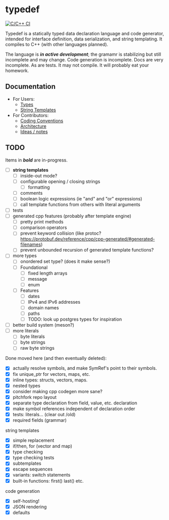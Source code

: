 # typedef

[![C/C++ CI](https://github.com/dpemmons/typedef/actions/workflows/c-cpp.yml/badge.svg)](https://github.com/dpemmons/typedef/actions/workflows/c-cpp.yml)

Typedef is a statically typed data declaration language and code generator, intended for interface definition, data serialization, and string templating. It compiles to C++ (with other languages planned).

The language is ***in active development***; the gramamr is stabilizing but still incomplete and may change. Code generation is incomplete. Docs are very incomplete. As are tests. It may not compile. It will probably eat your homework.

## Documentation

* For Users:
  * [Types](./docs/types.md)
  * [String Templates](./docs/string_templates.md)
* For Contributors:
  * [Coding Conventions](./docs/CONVENTIONS.md)
  * [Architecture](./docs/ARCHITECTURE.md)
  * [Ideas / notes](./docs/ideas.md)

## TODO

Items in ***bold*** are in-progress.

* [ ] **string templates**
  * [ ] inside-out mode?
  * [ ] configurable opening / closing strings
    * [ ] formatting
  * [ ] comments
  * [ ] boolean logic expressions (ie "and" and "or" expressions)
  * [ ] call template functions from others with literal arguments
* [ ] tests
* [ ] generated cpp features (probably after template engine)
  * [ ] pretty print methods
  * [ ] comparison operators
  * [ ] prevent keyword collision (like protoc? <https://protobuf.dev/reference/cpp/cpp-generated/#generated-filenames>)
  * [ ] prevent unbounded recursion of generated template functions?
* [ ] more types
  * [ ] onordered set type? (does it make sense?)
  * [ ] Foundational
    * [ ] fixed length arrays
    * [ ] message
    * [ ] enum
  * [ ] Features
    * [ ] dates
    * [ ] IPv4 and IPv6 addresses
    * [ ] domain names
    * [ ] paths
    * [ ] TODO: look up postgres types for inspiration
* [ ] better build system (meson?)
* [ ] more literals
  * [ ] byte literals
  * [ ] byte strings
  * [ ] raw byte strings

Done moved here (and then eventually deleted):

* [x] actually resolve symbols, and make SymRef's point to their symbols.
* [x] fix unique_ptr for vectors, maps, etc.
* [x] inline types: structs, vectors, maps.
* [x] nested types
* [x] consider making cpp codegen more sane?
* [x] pitchfork repo layout
* [x] separate type declaration from field, value, etc. declaration
* [x] make symbol references independent of declaration order
* [x] tests: literals... (clear out /old)
* [x] required fields (grammar)

string templates

* [x] simple replacement
* [x] if/then, for (vector and map)
* [x] type checking
* [x] type checking tests
* [x] subtemplates
* [x] escape sequences
* [x] variants: switch statements
* [x] built-in functions: first() last() etc.

code generation

* [x] self-hosting!
* [x] JSON rendering
* [x] defaults